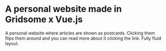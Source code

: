 # A personal website made in Gridsome x Vue.js

A personal website where articles are shown as postcards. Clicking them flips them around and you can read more about it clicking the link. Fully fluid layout.
